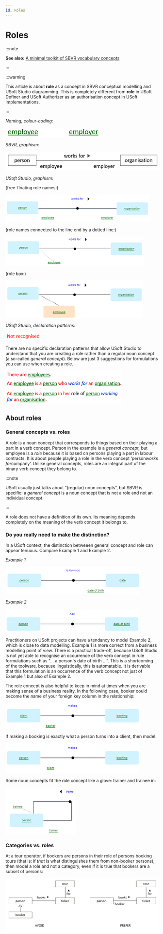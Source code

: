 ```yaml
---
id: Roles
---
```


# Roles


:::note

**See also:** [A minimal toolkit of SBVR vocabulary concepts](/docs/Business_rules/Vocabulary_concepts/A_minimal_toolkit_of_SBVR_vocabulary_concepts.md)

:::


:::warning

This article is about **role** as a concept in SBVR conceptual modelling and USoft Studio diagramming. This is completely different from **role** in USoft Definer and USoft Authorizer as an authorisation concept in USoft implementations.

:::

*Naming, colour-coding:* 

![](./assets/fc216863-34dc-4a8e-a11c-0f83e2e5b3aa.png)

*SBVR, graphism:*

![](./assets/4c011e83-3371-48bf-ac06-730b8f346af4.png)

*USoft Studio, graphism:*

(free-floating role names:)

![](./assets/0be60fe9-9e35-4657-99e7-60cfe69da24f.png)

(role names connected to the line end by a dotted line:)

![](./assets/7b7f6ce4-aa9e-4214-a497-fd085d8b924d.png)

(role box:)

![](./assets/b72b6cba-56b4-44bf-8045-414f64e4f236.png)

*USoft Studio, declaration patterns:* 

![](./assets/2e864b7e-ea84-4834-8f0b-53e7aeaabace.png)

There are no specific declaration patterns that allow USoft Studio to understand that you are creating a role rather than a regular noun concept (a so-called *general concept*). Below are just 3 suggestions for formulations you can use when creating a role.

![](./assets/342ce5d1-0fba-4e3a-9259-872b109a1389.png)

## About roles

### General concepts vs. roles

A role is a noun concept that corresponds to things based on their playing a part in a verb concept. Person in the example is a *general concept,* but employee is a *role* because it is based on persons playing a part in labour contracts. It is about people playing a role in the verb concept ‘person*works for*company’. Unlike general concepts, roles are an integral part of the binary verb concept they belong to.


:::note

USoft usually just talks about "(regular) noun concepts”, but SBVR is specific: a *general concept* is a noun concept that is not a role and not an individual concept.

:::

A role does not have a definition of its own. Its meaning depends completely on the meaning of the verb concept it belongs to.

### Do you really need to make the distinction?

In a USoft context, the distinction betweeen general concept and role can appear tenuous. Compare Example 1 and Example 2.

*Example 1*

![](./assets/cb10c0ac-6a12-4a05-9ae1-103815517669.png)

*Example 2*

![](./assets/446a1b08-f06b-40f2-a8da-c6c7ccd07adf.png)

Practitioners on USoft projects can have a tendancy to model Example 2, which is close to data modelling. Example 1 is more correct from a business modelling point of view. There is a practical trade-off, because USoft Studio is not yet able to recognise an occurrence of the verb concept in rule formulations such as "… a person's date of birth ...”. This is a shortcoming of the toolware, because linguistically, this is automatable. It is derivable that this formulation is an occurrence of the verb concept not just of Example 1 but also of Example 2.

The role concept is also helpful to keep in mind at times when you are making sense of a business reality. In the following case, booker could become the name of your foreign key column in the relationship:

![](./assets/6ceb71ec-96d7-43d2-a764-fd63dbe10fcd.png)

If making a booking is exactly what a person turns into a client, then model:

![](./assets/cb836e84-4071-4eb2-affc-38c5bfc77248.png)

Some noun concepts fit the role concept like a glove: trainer and trainee in:

![](./assets/5791fd56-6438-46e7-a61d-1f7b37d653f3.png)

### Categories vs. roles

At a tour operator, if bookers are persons in their role of persons booking tours (that is: if *that* is what distinguishes them from non-booker persons), then model a role and not a category, even if it is true that bookers are a subset of persons:

![](./assets/6c373bc8-fb4c-4bdf-9fa5-6c0aa64aa597.png)

 